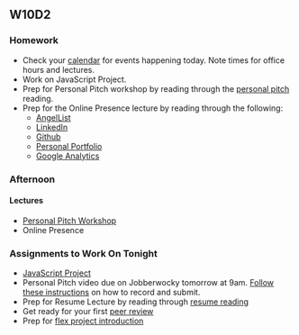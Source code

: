 ## W10D2
### Homework
* Check your [calendar][calendar] for events happening today. Note times for office hours and lectures.
* Work on JavaScript Project.
* Prep for Personal Pitch workshop by reading through the [personal pitch][personal-pitch] reading.
* Prep for the Online Presence lecture by reading through the following:
  * [AngelList][angellist]
  * [LinkedIn][linkedin]
  * [Github][github]
  * [Personal Portfolio][portfolio]
  * [Google Analytics][google-analytics]
  

### Afternoon

#### Lectures
* [Personal Pitch Workshop][personal-pitch]
* Online Presence

### Assignments to Work On Tonight
* [JavaScript Project][js-project]
* Personal Pitch video due on Jobberwocky tomorrow at 9am. [Follow these instructions][personal-pitch-video] on how to record and submit.
* Prep for Resume Lecture by reading through [resume reading][resume]
* Get ready for your first [peer review][peer-review]
* Prep for [flex project introduction][flex-project]

<!-- LINKS -->
<!-- Job Search Projects -->
[js-project]: https://docs.google.com/presentation/d/1Tx5FiNujBGygj2QWQun-OJSTpD549p-D5YHysWFGMno/edit#slide=id.g11cb08b625_0_0

<!-- Internal Resources -->
[calendar]: https://calendar.google.com/calendar/embed?src=appacademy.io_r61pl5c3vl1vatl28hquvhtf4o%40group.calendar.google.com&ctz=America/Los_Angeles
[personal-pitch]: ../soft-skills/interviewing/personal-pitch.md
[personal-pitch-video]: https://github.com/appacademy/sf-job-search-curriculum/blob/master/meta/app-academy/uploading-personal-pitch-video.md

[angellist]: https://github.com/appacademy/sf-job-search-curriculum/tree/master/application-materials/angellist
[linkedin]: https://github.com/appacademy/sf-job-search-curriculum/blob/master/application-materials/linkedin/linkedin.md
[github]: https://github.com/appacademy/sf-job-search-curriculum/blob/master/application-materials/github/github.md
[portfolio]: https://github.com/appacademy/sf-job-search-curriculum/blob/master/application-materials/portfolio/portfolio.md
[google-analytics]: https://github.com/appacademy/sf-job-search-curriculum/blob/master/projects/google-analytics/google-analytics-sparknotes.md

[resume]: https://github.com/appacademy/sf-job-search-curriculum/blob/master/application-materials/resume/resume.md
[peer-review]: https://github.com/appacademy/sf-job-search-curriculum/blob/master/meta/app-academy/peer-reviews.md
[flex-project]: https://github.com/appacademy/sf-job-search-curriculum/blob/master/projects/flex-project/flex-project.md


